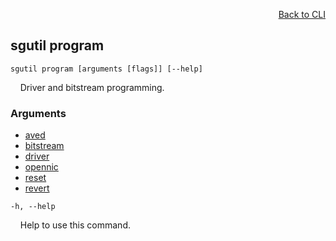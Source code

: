 <div id="readme" class="Box-body readme blob js-code-block-container">
<article class="markdown-body entry-content p-3 p-md-6" itemprop="text">
<p align="right">
<a href="https://github.com/fpgasystems/sgrt/blob/main/cli/manual.md#cli">Back to CLI</a>
</p>

## sgutil program

<code>sgutil program [arguments [flags]] [--help]</code>
<p>
  &nbsp; &nbsp; Driver and bitstream programming.
</p>

### Arguments

* [aved](./sgutil-program-aved.md#sgutil-program-aved)
* [bitstream](./sgutil-program-bitstream.md#sgutil-program-bitstream)
* [driver](./sgutil-program-driver.md#sgutil-program-driver)
* [opennic](./sgutil-program-opennic.md#sgutil-program-opennic)
* [reset](./sgutil-program-reset.md#sgutil-program-reset)
* [revert](./sgutil-program-revert.md#sgutil-program-revert)

<code>-h, --help</code>
<p>
  &nbsp; &nbsp; Help to use this command.
</p>